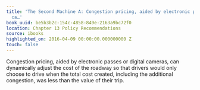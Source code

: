 ```yaml
---
title: 'The Second Machine A: Congestion pricing, aided by electronic passes or digital
  ca…'
book_uuid: be5b3b2c-154c-4858-849e-2163a9bc72f0
location: Chapter 13 Policy Recommendations
source: ibooks
highlighted_on: 2016-04-09 00:00:00.000000000 Z
touch: false
---
```


Congestion pricing, aided by electronic passes or digital cameras, can dynamically adjust the cost of the roadway so that drivers would only choose to drive when the total cost created, including the additional congestion, was less than the value of their trip.